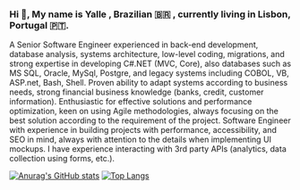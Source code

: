 ### Hi 👋, My name is Yalle , Brazilian 🇧🇷 , currently living in Lisbon, Portugal 🇵🇹.

<!--
**yalle-prado/yalle-prado** is a ✨ _special_ ✨ repository because its `README.md` (this file) appears on your GitHub profile.
-->
A Senior Software Engineer experienced in back-end development, database analysis, systems architecture, low-level coding, migrations, and strong expertise in developing C#.NET (MVC, Core), also databases such as MS SQL, Oracle, MySql, Postgre, and legacy systems including COBOL, VB, ASP.net, Bash, Shell.
Proven ability to adapt systems according to business needs, strong financial business knowledge (banks, credit, customer information). Enthusiastic for effective solutions and performance optimization, keen on using Agile methodologies, always focusing on the best solution according to the requirement of the project.
Software Engineer with experience in building projects with performance, accessibility, and SEO in mind, always with attention to the details when implementing UI mockups. I have experience interacting with 3rd party APIs (analytics, data collection using forms, etc.).


[![Anurag's GitHub stats](https://github-readme-stats-ruby-one.vercel.app/api?username=yalle-prado&theme=dark&show_icons=true)](https://github.com/yalle-prado)    [![Top Langs](https://github-readme-stats.vercel.app/api/top-langs/?username=yalle-prado&theme=dark)](https://github.com/yalle-prado)


 
